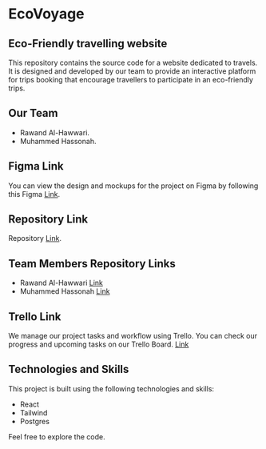# EcoVoyage

## Eco-Friendly travelling website
This repository contains the source code for a website dedicated to travels. It is designed and developed by our team to provide an interactive platform for trips booking that encourage travellers to participate in an eco-friendly trips.

## Our Team
* Rawand Al-Hawwari.
* Muhammed Hassonah.

## Figma Link
You can view the design and mockups for the project on Figma by following this Figma [Link](https://www.figma.com/file/16GvmSEuLL9PqAqI5OwtCJ/Untitled?type=design&node-id=0%3A1&mode=design&t=fHyWQT9H0UYIjg9r-1).

## Repository Link
Repository [Link](https://github.com/masterpiece-EcoVoyage/EcoVoyage).

## Team Members Repository Links
* Rawand Al-Hawwari [Link]()
* Muhammed Hassonah [Link]()

## Trello Link
We manage our project tasks and workflow using Trello. You can check our progress and upcoming tasks on our Trello Board.
[Link](https://trello.com/b/74XLMNPt/masterpiece)

## Technologies and Skills
This project is built using the following technologies and skills:

* React
* Tailwind
* Postgres


Feel free to explore the code.
